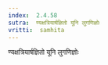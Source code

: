 ```yaml
---
index:  2.4.58
sutra:  ण्यक्षत्रियार्षज्ञितो यूनि लुगणिज्ञोः
vritti:  samhita 
---
```


ण्यक्षत्रियार्षज्ञितो यूनि लुगणिज्ञोः

